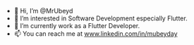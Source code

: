 - 👋 Hi, I’m @MrUbeyd
- 👀 I’m interested in Software Development especially Flutter.
- 🌱 I’m currently work as a Flutter Developer.
- 📫 You can reach me at www.linkedin.com/in/mubeyday

<!---
MrUbeyd/MrUbeyd is a ✨ special ✨ repository because its `README.md` (this file) appears on your GitHub profile.
You can click the Preview link to take a look at your changes.
--->
